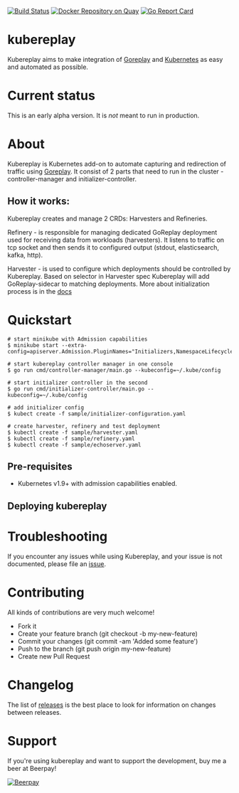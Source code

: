 [![Build Status](https://travis-ci.org/lwolf/kubereplay.svg?branch=master)](https://travis-ci.org/lwolf/kubereplay)
[![Docker Repository on Quay](https://quay.io/repository/lwolf/kubereplay-controller-amd64/status "Docker Repository on Quay")](https://quay.io/repository/lwolf/kubereplay-controller-amd64)
[![Go Report Card](https://goreportcard.com/badge/github.com/lwolf/kubereplay)](https://goreportcard.com/report/github.com/lwolf/kubereplay)

# kubereplay

Kubereplay aims to make integration of [Goreplay](https://github.com/buger/goreplay) and [Kubernetes](https://github.com/kubernetes/kubernetes) as easy and automated as possible.

# Current status

This is an early alpha version. It is *not* meant to run in production.

# About

Kubereplay is Kubernetes add-on to automate capturing and redirection of traffic using [Goreplay](https://github.com/buger/goreplay).
It consist of 2 parts that need to run in the cluster - controller-manager and initializer-controller.

## How it works:

Kubereplay creates and manage 2 CRDs: Harvesters and Refineries.

Refinery - is responsible for managing dedicated GoReplay deployment used for receiving data from workloads (harvesters).
 It listens to traffic on tcp socket and then sends it to configured output (stdout, elasticsearch, kafka, http).

Harvester - is used to configure which deployments should be controlled by Kubereplay.
Based on selector in Harvester spec Kubereplay will add GoReplay-sidecar to matching deployments.
More about initialization process is in the [docs](docs/initialization.md)


# Quickstart

```
# start minikube with Admission capabilities
$ minikube start --extra-config=apiserver.Admission.PluginNames="Initializers,NamespaceLifecycle,LimitRanger,ServiceAccount,DefaultStorageClass,ResourceQuota"

# start kubereplay controller manager in one console
$ go run cmd/controller-manager/main.go --kubeconfig=~/.kube/config

# start initializer controller in the second
$ go run cmd/initializer-controller/main.go --kubeconfig=~/.kube/config

# add initializer config
$ kubect create -f sample/initializer-configuration.yaml

# create harvester, refinery and test deployment
$ kubectl create -f sample/harvester.yaml
$ kubectl create -f sample/refinery.yaml
$ kubectl create -f sample/echoserver.yaml
```

## Pre-requisites

* Kubernetes v1.9+ with admission capabilities enabled.

## Deploying kubereplay


# Troubleshooting

If you encounter any issues while using Kubereplay, and your issue is not documented, please file an [issue](https://github.com/lwolf/kubereplay/issues).

# Contributing

All kinds of contributions are very much welcome!

* Fork it
* Create your feature branch (git checkout -b my-new-feature)
* Commit your changes (git commit -am 'Added some feature')
* Push to the branch (git push origin my-new-feature)
* Create new Pull Request

# Changelog
The list of [releases](https://github.com/lwolf/kubereplay/releases) is the best place to look for information on changes between releases.

# Support

If you're using kubereplay and want to support the development, buy me a beer at Beerpay!

[![Beerpay](https://beerpay.io/lwolf/kubereplay/badge.svg?style=beer-square)](https://beerpay.io/lwolf/kubereplay)